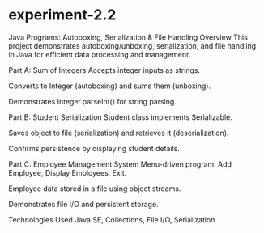 # experiment-2.2 
Java Programs: Autoboxing, Serialization & File Handling
Overview
This project demonstrates autoboxing/unboxing, serialization, and file handling in Java for efficient data processing and management.

Part A: Sum of Integers
Accepts integer inputs as strings.

Converts to Integer (autoboxing) and sums them (unboxing).

Demonstrates Integer.parseInt() for string parsing.

Part B: Student Serialization
Student class implements Serializable.

Saves object to file (serialization) and retrieves it (deserialization).

Confirms persistence by displaying student details.

Part C: Employee Management System
Menu-driven program: Add Employee, Display Employees, Exit.

Employee data stored in a file using object streams.

Demonstrates file I/O and persistent storage.

Technologies Used
Java SE, Collections, File I/O, Serialization

